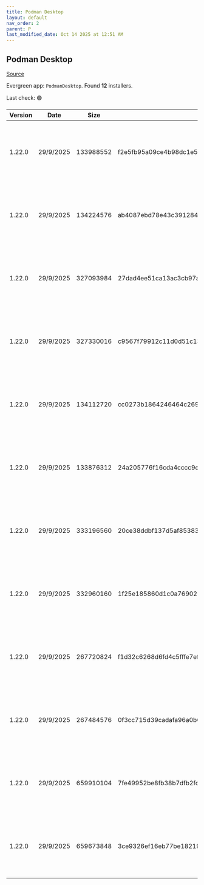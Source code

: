 ```yaml
---
title: Podman Desktop
layout: default
nav_order: 2
parent: P
last_modified_date: Oct 14 2025 at 12:51 AM
---
```


## Podman Desktop

[Source](https://github.com/podman-desktop/podman-desktop)

Evergreen app: `PodmanDesktop`. Found **12** installers.

Last check: 🟢

| Version | Date      | Size      | Sha256                                                           | Architecture | InstallerType | Type | URI                                                                                                                                                                                                                                                |
| ------- | --------- | --------- | ---------------------------------------------------------------- | ------------ | ------------- | ---- | -------------------------------------------------------------------------------------------------------------------------------------------------------------------------------------------------------------------------------------------------- |
| 1.22.0  | 29/9/2025 | 133988552 | f2e5fb95a09ce4b98dc1e5397577771cd7ca9df4336b00586e9c819152153a95 | ARM64        | Portable      | exe  | [https://github.com/podman-desktop/podman-desktop/releases/download/v1.22.0/podman-desktop-1.22.0-arm64.exe](https://github.com/podman-desktop/podman-desktop/releases/download/v1.22.0/podman-desktop-1.22.0-arm64.exe)                           |
| 1.22.0  | 29/9/2025 | 134224576 | ab4087ebd78e43c39128474d70de2b5b8a4bc047551a021b9ac299292c79463a | ARM64        | Default       | exe  | [https://github.com/podman-desktop/podman-desktop/releases/download/v1.22.0/podman-desktop-1.22.0-setup-arm64.exe](https://github.com/podman-desktop/podman-desktop/releases/download/v1.22.0/podman-desktop-1.22.0-setup-arm64.exe)               |
| 1.22.0  | 29/9/2025 | 327093984 | 27dad4ee51ca13ac3cb97a815089bcd4d19dc19a626ea91ff8d470f4eaf66bf0 | ARM64        | Portable      | exe  | [https://github.com/podman-desktop/podman-desktop/releases/download/v1.22.0/podman-desktop-airgap-1.22.0-arm64.exe](https://github.com/podman-desktop/podman-desktop/releases/download/v1.22.0/podman-desktop-airgap-1.22.0-arm64.exe)             |
| 1.22.0  | 29/9/2025 | 327330016 | c9567f79912c11d0d51c1350c28be6a1ebb37fb60af13a4beeec4b372985db93 | ARM64        | Airgap        | exe  | [https://github.com/podman-desktop/podman-desktop/releases/download/v1.22.0/podman-desktop-airgap-1.22.0-setup-arm64.exe](https://github.com/podman-desktop/podman-desktop/releases/download/v1.22.0/podman-desktop-airgap-1.22.0-setup-arm64.exe) |
| 1.22.0  | 29/9/2025 | 134112720 | cc0273b1864246464c269572cae04a25c8484710476d1818b1c8ee3a4aeb7006 | x64          | Default       | exe  | [https://github.com/podman-desktop/podman-desktop/releases/download/v1.22.0/podman-desktop-1.22.0-setup-x64.exe](https://github.com/podman-desktop/podman-desktop/releases/download/v1.22.0/podman-desktop-1.22.0-setup-x64.exe)                   |
| 1.22.0  | 29/9/2025 | 133876312 | 24a205776f16cda4cccc9ef6fab6600f14174308246e3a31a5b517a3ee0e7853 | x64          | Portable      | exe  | [https://github.com/podman-desktop/podman-desktop/releases/download/v1.22.0/podman-desktop-1.22.0-x64.exe](https://github.com/podman-desktop/podman-desktop/releases/download/v1.22.0/podman-desktop-1.22.0-x64.exe)                               |
| 1.22.0  | 29/9/2025 | 333196560 | 20ce38ddbf137d5af8538392cf23fb57a129dd163eca14633ed50371fad6d73c | x64          | Airgap        | exe  | [https://github.com/podman-desktop/podman-desktop/releases/download/v1.22.0/podman-desktop-airgap-1.22.0-setup-x64.exe](https://github.com/podman-desktop/podman-desktop/releases/download/v1.22.0/podman-desktop-airgap-1.22.0-setup-x64.exe)     |
| 1.22.0  | 29/9/2025 | 332960160 | 1f25e185860d1c0a769026135e7a59dfd38580d27d06b1831c0e5762e049494b | x64          | Portable      | exe  | [https://github.com/podman-desktop/podman-desktop/releases/download/v1.22.0/podman-desktop-airgap-1.22.0-x64.exe](https://github.com/podman-desktop/podman-desktop/releases/download/v1.22.0/podman-desktop-airgap-1.22.0-x64.exe)                 |
| 1.22.0  | 29/9/2025 | 267720824 | f1d32c6268d6fd4c5fffe7eff048da1fe7489fb51247b9310922ceb40321a6b7 | x86          | Default       | exe  | [https://github.com/podman-desktop/podman-desktop/releases/download/v1.22.0/podman-desktop-1.22.0-setup.exe](https://github.com/podman-desktop/podman-desktop/releases/download/v1.22.0/podman-desktop-1.22.0-setup.exe)                           |
| 1.22.0  | 29/9/2025 | 267484576 | 0f3cc715d39cadafa96a0b03c849f06448d1e796a3cf7e4d1542b02064933da7 | x86          | Portable      | exe  | [https://github.com/podman-desktop/podman-desktop/releases/download/v1.22.0/podman-desktop-1.22.0.exe](https://github.com/podman-desktop/podman-desktop/releases/download/v1.22.0/podman-desktop-1.22.0.exe)                                       |
| 1.22.0  | 29/9/2025 | 659910104 | 7fe49952be8fb38b7dfb2fc1f2d6ab1922a35579df6119936c57e015bea62ae8 | x86          | Airgap        | exe  | [https://github.com/podman-desktop/podman-desktop/releases/download/v1.22.0/podman-desktop-airgap-1.22.0-setup.exe](https://github.com/podman-desktop/podman-desktop/releases/download/v1.22.0/podman-desktop-airgap-1.22.0-setup.exe)             |
| 1.22.0  | 29/9/2025 | 659673848 | 3ce9326ef16eb77be1821936c963982f21e05b5ff9c1a343dc325f384bee23b3 | x86          | Portable      | exe  | [https://github.com/podman-desktop/podman-desktop/releases/download/v1.22.0/podman-desktop-airgap-1.22.0.exe](https://github.com/podman-desktop/podman-desktop/releases/download/v1.22.0/podman-desktop-airgap-1.22.0.exe)                         |

